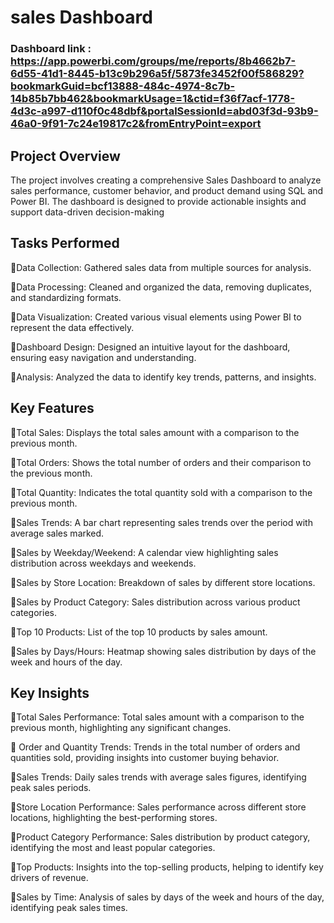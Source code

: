 # sales Dashboard
### Dashboard link : https://app.powerbi.com/groups/me/reports/8b4662b7-6d55-41d1-8445-b13c9b296a5f/5873fe3452f00f586829?bookmarkGuid=bcf13888-484c-4974-8c7b-14b85b7bb462&bookmarkUsage=1&ctid=f36f7acf-1778-4d3c-a997-d110f0c48dbf&portalSessionId=abd03f3d-93b9-46a0-9f91-7c24e19817c2&fromEntryPoint=export

## Project Overview

The project involves creating a comprehensive Sales Dashboard to analyze sales performance, customer behavior, and product demand using SQL and Power BI. The dashboard is designed to provide actionable insights and support data-driven decision-making

## Tasks Performed

 🔺Data Collection: Gathered sales data from multiple sources for analysis.

 🔺Data Processing: Cleaned and organized the data, removing duplicates, and standardizing formats.

 🔺Data Visualization: Created various visual elements using Power BI to represent the data effectively.

 🔺Dashboard Design: Designed an intuitive layout for the dashboard, ensuring easy navigation and understanding.

 🔺Analysis: Analyzed the data to identify key trends, patterns, and insights.

## Key Features


 🔺Total Sales: Displays the total sales amount with a comparison to the previous month.

 🔺Total Orders: Shows the total number of orders and their comparison to the previous month.

 🔺Total Quantity: Indicates the total quantity sold with a comparison to the previous month.

 🔺Sales Trends: A bar chart representing sales trends over the period with average sales marked.

 🔺Sales by Weekday/Weekend: A calendar view highlighting sales distribution across weekdays and weekends.

 🔺Sales by Store Location: Breakdown of sales by different store locations.

 🔺Sales by Product Category: Sales distribution across various product categories.

 🔺Top 10 Products: List of the top 10 products by sales amount.

 🔺Sales by Days/Hours: Heatmap showing sales distribution by days of the week and hours of the day.

## Key Insights


 🔺Total Sales Performance: Total sales amount with a comparison to the previous month, highlighting any significant changes.

 🔺 Order and Quantity Trends: Trends in the total number of orders and quantities sold, providing insights into customer buying behavior.

 🔺Sales Trends: Daily sales trends with average sales figures, identifying peak sales periods.

 🔺Store Location Performance: Sales performance across different store locations, highlighting the best-performing stores.

 🔺Product Category Performance: Sales distribution by product category, identifying the most and least popular categories.

 🔺Top Products: Insights into the top-selling products, helping to identify key drivers of revenue.

 🔺Sales by Time: Analysis of sales by days of the week and hours of the day, identifying peak sales times.


